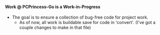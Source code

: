 
#### Work @ PCPrincess-Go is a Work-in-Progress

* The goal is to ensure a collection of bug-free code for project work.
  * As of now, all work is buildable save for code in 'convert'. (I've got a couple changes to make in that file)
